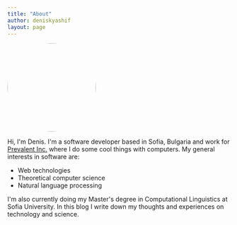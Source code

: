 ```yaml
---
title: "About"
author: deniskyashif
layout: page
---
```

<style>
.text-center {
    text-align: center;
}
</style>

<img style="border-radius: 50%" width="200px" src="/blog/images/denis.jpg" />

Hi, I'm Denis. I'm a software developer based in Sofia, Bulgaria and work for <a href="https://www.prevalent.net/" target="_blank">Prevalent Inc.</a> where I do some cool things with computers. My general interests in software are: 

* Web technologies
* Theoretical computer science
* Natural language processing

I'm also currently doing my Master's degree in Computational Linguistics at Sofia University. In this blog I write down my thoughts and experiences on technology and science.

<section id="social-pane" class="row text-center social">
  <a href="https://twitter.com/deniskyashif" target="_blank"><i class="fa fa-twitter" aria-hidden="true"></i></a>
  <a href="https://github.com/deniskyashif" target="_blank"><i class="fa fa-github" aria-hidden="true"></i></a>
  <a href="https://linkedin.com/in/denis-kyashif" target="_blank"><i class="fa fa-linkedin" aria-hidden="true"></i></a>
  <a href="mailto:denis.kyashif@gmail.com"><i class="fa fa-envelope-o" aria-hidden="true"></i></a>
</section>

